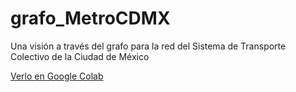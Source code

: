 # grafo_MetroCDMX
Una visión a través del grafo para la red del Sistema de Transporte Colectivo de la Ciudad de México

[Verlo en Google Colab](https://colab.research.google.com/gist/Metro-JS/839f0cb343b0b39923e96e097742902f/v1_grafometrocdmx.ipynb)
